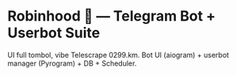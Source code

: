 # Robinhood 🏹 — Telegram Bot + Userbot Suite

UI full tombol, vibe Telescrape 0299.km. Bot UI (aiogram) + userbot manager (Pyrogram) + DB + Scheduler.
